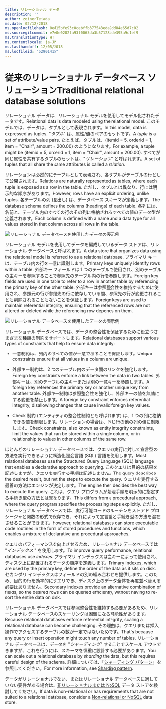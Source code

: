 ```yaml
---
title: リレーショナル データ
description: ''
author: zoinerTejada
ms.date: 02/12/2018
ms.openlocfilehash: 0ed15bfe93c0cebffb377543eda9dd84e65d7c02
ms.sourcegitcommit: e7e0e0282fa93f0063da3b57128ade395a9c1ef9
ms.translationtype: HT
ms.contentlocale: ja-JP
ms.lasthandoff: 12/05/2018
ms.locfileid: "52901415"
---
```

# <a name="traditional-relational-database-solutions"></a><span data-ttu-id="1d4ea-102">従来のリレーショナル データベース ソリューション</span><span class="sxs-lookup"><span data-stu-id="1d4ea-102">Traditional relational database solutions</span></span>

<span data-ttu-id="1d4ea-103">リレーショナル データは、リレーショナル モデルを使用してモデル化されたデータです。</span><span class="sxs-lookup"><span data-stu-id="1d4ea-103">Relational data is data modeled using the relational model.</span></span> <span data-ttu-id="1d4ea-104">このモデルでは、データは、タプルとして表現されます。</span><span class="sxs-lookup"><span data-stu-id="1d4ea-104">In this model, data is expressed as tuples.</span></span> <span data-ttu-id="1d4ea-105">"*タプル*" は、属性/値のペアのセットです。</span><span class="sxs-lookup"><span data-stu-id="1d4ea-105">A *tuple* is a set of attribute/value pairs.</span></span> <span data-ttu-id="1d4ea-106">たとえば、タプルは、(itemid = 5, orderid = 1, item = "Chair", amount = 200.00) のようになります。</span><span class="sxs-lookup"><span data-stu-id="1d4ea-106">For example, a tuple might be (itemid = 5, orderid = 1, item = "Chair", amount = 200.00).</span></span> <span data-ttu-id="1d4ea-107">すべてが同じ属性を共有するタプルのセットは、"*リレーション*" と呼ばれます。</span><span class="sxs-lookup"><span data-stu-id="1d4ea-107">A set of tuples that all share the same attributes is called a *relation*.</span></span> 

<span data-ttu-id="1d4ea-108">リレーションは必然的にテーブルとして表現され、各タプルがテーブルの行として公開されます。</span><span class="sxs-lookup"><span data-stu-id="1d4ea-108">Relations are naturally represented as tables, where each tuple is exposed as a row in the table.</span></span> <span data-ttu-id="1d4ea-109">ただし、タプルとは異なり、行には明示的な順序があります。</span><span class="sxs-lookup"><span data-stu-id="1d4ea-109">However, rows have an explicit ordering, unlike tuples.</span></span> <span data-ttu-id="1d4ea-110">各テーブルの列 (見出し) は、データベース スキーマが定義します。</span><span class="sxs-lookup"><span data-stu-id="1d4ea-110">The database schema defines the columns (headings) of each table.</span></span> <span data-ttu-id="1d4ea-111">各列には、名前と、テーブル内のすべての行のその列に格納されるすべての値のデータ型が定義されます。</span><span class="sxs-lookup"><span data-stu-id="1d4ea-111">Each column is defined with a name and a data type for all values stored in that column across all rows in the table.</span></span>

![リレーショナル データベースを使用したデータの表示例](../images/example-relational.png)

<span data-ttu-id="1d4ea-113">リレーショナル モデルを使用してデータを編成しているデータ ストアは、リレーショナル データベースと呼ばれます。</span><span class="sxs-lookup"><span data-stu-id="1d4ea-113">A data store that organizes data using the relational model is referred to as a relational database.</span></span> <span data-ttu-id="1d4ea-114">プライマリ キーは、テーブル内の行を一意に識別します。</span><span class="sxs-lookup"><span data-stu-id="1d4ea-114">Primary keys uniquely identify rows within a table.</span></span> <span data-ttu-id="1d4ea-115">外部キー フィールドは 1 つのテーブルで使用され、別のテーブルの主キーを参照することで参照先のテーブル内の行を参照します。</span><span class="sxs-lookup"><span data-stu-id="1d4ea-115">Foreign key fields are used in one table to refer to a row in another table by referencing the primary key of the other table.</span></span> <span data-ttu-id="1d4ea-116">外部キーは参照整合性を維持するために使用され、参照元の行が参照先の行に依存している間、参照先の行が変更されることも削除されることもないことを保証します。</span><span class="sxs-lookup"><span data-stu-id="1d4ea-116">Foreign keys are used to maintain referential integrity, ensuring that the referenced rows are not altered or deleted while the referencing row depends on them.</span></span> 

![リレーショナル データベースを使用したデータの表示例](../images/example-relational2.png)

<span data-ttu-id="1d4ea-118">リレーショナル データベースでは、データの整合性を保証するために役立つさまざまな種類の制約をサポートします。</span><span class="sxs-lookup"><span data-stu-id="1d4ea-118">Relational databases support various types of constraints that help to ensure data integrity:</span></span>

- <span data-ttu-id="1d4ea-119">一意制約は、列内のすべての値が一意であることを保証します。</span><span class="sxs-lookup"><span data-stu-id="1d4ea-119">Unique constraints ensure that all values in a column are unique.</span></span> 

- <span data-ttu-id="1d4ea-120">外部キー制約は、2 つのテーブル内のデータ間のリンクを強化します。</span><span class="sxs-lookup"><span data-stu-id="1d4ea-120">Foreign key constraints enforce a link between the data in two tables.</span></span> <span data-ttu-id="1d4ea-121">外部キーは、別のテーブルの主キーまたは別の一意キーを参照します。</span><span class="sxs-lookup"><span data-stu-id="1d4ea-121">A foreign key references the primary key or another unique key from another table.</span></span> <span data-ttu-id="1d4ea-122">外部キー制約は参照整合性を強化し、外部キーの値を無効にする変更を禁止します。</span><span class="sxs-lookup"><span data-stu-id="1d4ea-122">A foreign key constraint enforces referential integrity, disallowing changes that cause invalid foreign key values.</span></span>

- <span data-ttu-id="1d4ea-123">Check 制約 (エンティティの整合性制約とも呼ばれます) は、1 つの列に格納できる値を制限します。リレーションの場合は、同じ行の他の列の値に制限します。</span><span class="sxs-lookup"><span data-stu-id="1d4ea-123">Check constraints, also known as entity integrity constraints, limit the values that can be stored within a single column, or in relationship to values in other columns of the same row.</span></span> 

<span data-ttu-id="1d4ea-124">ほとんどのリレーショナル データベースでは、クエリの実行に対して宣言型の方法を実行できるように構造化照会言語 (SQL) 言語を使用します。</span><span class="sxs-lookup"><span data-stu-id="1d4ea-124">Most relational databases use the Structured Query Language (SQL) language that enables a declarative approach to querying.</span></span> <span data-ttu-id="1d4ea-125">このクエリは目的の結果を記述しますが、クエリを実行する手順は記述しません。</span><span class="sxs-lookup"><span data-stu-id="1d4ea-125">The query describes the desired result, but not the steps to execute the query.</span></span> <span data-ttu-id="1d4ea-126">クエリを実行する最善の方法はエンジンが決定します。</span><span class="sxs-lookup"><span data-stu-id="1d4ea-126">The engine then decides the best way to execute the query.</span></span> <span data-ttu-id="1d4ea-127">これは、クエリ プログラムが処理手順を明示的に指定する手続き型の方法とは異なります。</span><span class="sxs-lookup"><span data-stu-id="1d4ea-127">This differs from a procedural approach, where the query program specifies the processing steps explicitly.</span></span> <span data-ttu-id="1d4ea-128">ただし、リレーショナル データベースでは、実行可能コードのルーチンをストアド プロシージャと関数の形式で保存でき、それによって宣言型と手続き型の方法を混在させることができます。</span><span class="sxs-lookup"><span data-stu-id="1d4ea-128">However, relational databases can store executable code routines in the form of stored procedures and functions, which enables a mixture of declarative and procedural approaches.</span></span>

<span data-ttu-id="1d4ea-129">クエリのパフォーマンスを向上させるため、リレーショナル データベースでは "*インデックス* " を使用します。</span><span class="sxs-lookup"><span data-stu-id="1d4ea-129">To improve query performance, relational databases use *indexes*.</span></span> <span data-ttu-id="1d4ea-130">プライマリ インデックスは主キーによって使用され、ディスク上に配置されるデータの順序を定義します。</span><span class="sxs-lookup"><span data-stu-id="1d4ea-130">Primary indexes, which are used by the primary key, define the order of the data as it sits on disk.</span></span> <span data-ttu-id="1d4ea-131">セカンダリ インデックスはフィールドの別の組み合わせを提供します。このため、目的の行を効率的にクエリでき、ディスク上のデータ全体を再度並べ替える必要はありません。</span><span class="sxs-lookup"><span data-stu-id="1d4ea-131">Secondary indexes provide an alternative combination of fields, so the desired rows can be queried efficiently, without having to re-sort the entire data on disk.</span></span>

<span data-ttu-id="1d4ea-132">リレーショナル データベースでは参照整合性を維持する必要があるため、リレーショナル データベースのスケーリングは困難になる可能性があります。</span><span class="sxs-lookup"><span data-stu-id="1d4ea-132">Because relational databases enforce referential integrity, scaling a relational database can become challenging.</span></span> <span data-ttu-id="1d4ea-133">その理由は、クエリまたは挿入操作でアクセスするテーブルの数が一定ではないためです。</span><span class="sxs-lookup"><span data-stu-id="1d4ea-133">That's because any query or insert operation might touch any number of tables.</span></span> <span data-ttu-id="1d4ea-134">リレーショナル データベースは、データを "*シャーディング*" することでスケール アウトできますが、これを行うには、スキーマを慎重に設計する必要があります。</span><span class="sxs-lookup"><span data-stu-id="1d4ea-134">You can scale out a relational database by *sharding* the data, but this requires careful design of the schema.</span></span> <span data-ttu-id="1d4ea-135">詳細については、「[シャーディング パターン](../../patterns/sharding.md)」を参照してください。</span><span class="sxs-lookup"><span data-stu-id="1d4ea-135">For more information, see [Sharding pattern](../../patterns/sharding.md).</span></span>

<span data-ttu-id="1d4ea-136">データがリレーショナルでない、またはリレーショナル データベースに適していない要件がある場合は、[非リレーショナルまたは NoSQL](../big-data/non-relational-data.md) データ ストアを検討してください。</span><span class="sxs-lookup"><span data-stu-id="1d4ea-136">If data is non-relational or has requirements that are not suited to a relational database, consider a [Non-relational or NoSQL](../big-data/non-relational-data.md) data store.</span></span>
